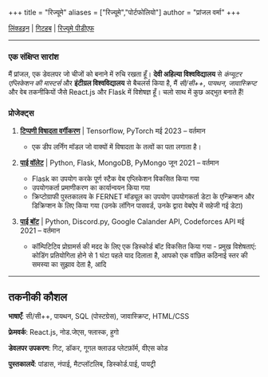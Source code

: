 +++
title = "रिज्यूमे"
aliases = ["रिज्यूमे","पोर्टफोलियो"]
author = "प्रांजल वर्मा"
+++

[लिंक्डइन](https://linkedin.com/in/pvcodes) | [गिटहब](https://github.com/pvcodes) | [रिज्यूमे पीडीएफ](/misc/pranjal_verma_resume.pdf)

---

### एक संक्षिप्त सारांश

मैं प्रांजल, एक डेवलपर जो चीजों को बनाने में रुचि रखता हूँ। **देवी अहिल्या विश्वविद्यालय** से *कंप्यूटर एप्लिकेशन की मास्टर्स* और **इंटीग्रल विश्वविद्यालय** से बैचलर्स किया है, मैं _सी/सी++_, _पायथन_, _जावास्क्रिप्ट_ और वेब तकनीकियों जैसे React.js और Flask में विशेषज्ञ हूँ। चलो साथ में कुछ अद्भुत बनाते हैं!

### प्रोजेक्ट्स

1.  [**टिप्पणी विषादता वर्गीकरण**](/projects/comment_toxicity_classification/) | Tensorflow, PyTorch
    मई 2023 – वर्तमान

    -   एक डीप लर्निंग मॉडल जो वाक्यों में विषादता के तत्वों का पता लगाता है।

2.  [**पाई वॉलेट**](/projects/pi_wallet/) | Python, Flask, MongoDB, PyMongo
    जून 2021 – वर्तमान

    -   Flask का उपयोग करके पूर्ण स्टैक वेब एप्लिकेशन विकसित किया गया
    -   उपयोगकर्ता प्रमाणीकरण का कार्यान्वयन किया गया
    -   क्रिप्टोग्राफी पुस्तकालय के FERNET मॉड्यूल का उपयोग उपयोगकर्ता डेटा के एन्क्रिप्शन और डिक्रिप्शन के लिए किया गया (उनके लॉगिन पासवर्ड, उनके द्वारा वेबऐप में सहेजी गई डेटा)

3.  [**पाई बॉट**](/projects/pi_bot) | Python, Discord.py, Google Calander API, Codeforces API
    मई 2021 – वर्तमान

    -   कॉम्पिटिटिव प्रोग्रामर्स की मदद के लिए एक डिस्कोर्ड बॉट विकसित किया गया - प्रमुख विशेषताएं: कोडिंग प्रतियोगिता होने से 1 घंटा पहले याद दिलाता है, आपको एक वांछित कठिनाई स्तर की समस्या का सुझाव देता है, आदि

---

## तकनीकी कौशल

**भाषाएँ**: सी/सी++, पायथन, SQL (पोस्टग्रेस), जावास्क्रिप्ट, HTML/CSS

**फ्रेमवर्क**: React.js, नोड.जेएस, फ्लास्क, हुगो

**डेवलपर उपकरण**: गिट, डॉकर, गूगल क्लाउड प्लेटफ़ॉर्म, वीएस कोड

**पुस्तकालयें**: पांडास, नंपाई, मैटप्लॉटलिब, डिस्कोर्ड.पाई, पायट्री
